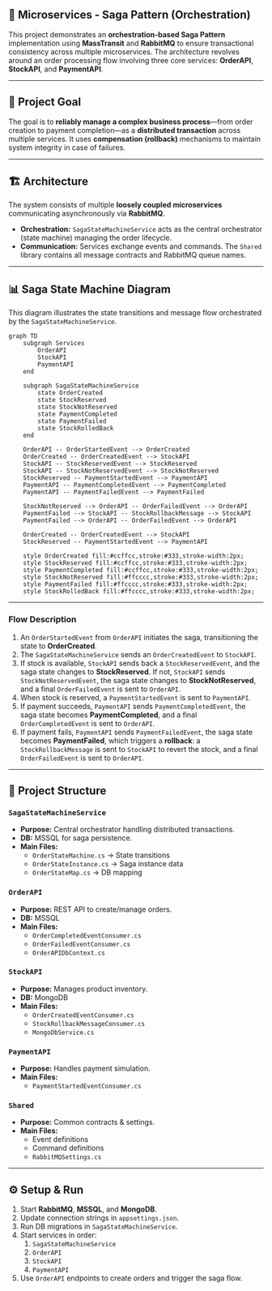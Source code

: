 ## 🚀 Microservices - Saga Pattern (Orchestration)

This project demonstrates an **orchestration-based Saga Pattern** implementation using **MassTransit** and **RabbitMQ** to ensure transactional consistency across multiple microservices. The architecture revolves around an order processing flow involving three core services: **OrderAPI**, **StockAPI**, and **PaymentAPI**.

-----

## 🎯 Project Goal

The goal is to **reliably manage a complex business process**—from order creation to payment completion—as a **distributed transaction** across multiple services. It uses **compensation (rollback)** mechanisms to maintain system integrity in case of failures.

-----

## 🏗️ Architecture

The system consists of multiple **loosely coupled microservices** communicating asynchronously via **RabbitMQ**.

  * **Orchestration:** `SagaStateMachineService` acts as the central orchestrator (state machine) managing the order lifecycle.
  * **Communication:** Services exchange events and commands. The `Shared` library contains all message contracts and RabbitMQ queue names.

-----

## 📊 Saga State Machine Diagram

This diagram illustrates the state transitions and message flow orchestrated by the `SagaStateMachineService`.

```mermaid
graph TD
    subgraph Services
        OrderAPI
        StockAPI
        PaymentAPI
    end

    subgraph SagaStateMachineService
        state OrderCreated
        state StockReserved
        state StockNotReserved
        state PaymentCompleted
        state PaymentFailed
        state StockRolledBack
    end

    OrderAPI -- OrderStartedEvent --> OrderCreated
    OrderCreated -- OrderCreatedEvent --> StockAPI
    StockAPI -- StockReservedEvent --> StockReserved
    StockAPI -- StockNotReservedEvent --> StockNotReserved
    StockReserved -- PaymentStartedEvent --> PaymentAPI
    PaymentAPI -- PaymentCompletedEvent --> PaymentCompleted
    PaymentAPI -- PaymentFailedEvent --> PaymentFailed

    StockNotReserved --> OrderAPI -- OrderFailedEvent --> OrderAPI
    PaymentFailed --> StockAPI -- StockRollbackMessage --> StockAPI
    PaymentFailed --> OrderAPI -- OrderFailedEvent --> OrderAPI

    OrderCreated -- OrderCreatedEvent --> StockAPI
    StockReserved -- PaymentStartedEvent --> PaymentAPI

    style OrderCreated fill:#ccffcc,stroke:#333,stroke-width:2px;
    style StockReserved fill:#ccffcc,stroke:#333,stroke-width:2px;
    style PaymentCompleted fill:#ccffcc,stroke:#333,stroke-width:2px;
    style StockNotReserved fill:#ffcccc,stroke:#333,stroke-width:2px;
    style PaymentFailed fill:#ffcccc,stroke:#333,stroke-width:2px;
    style StockRolledBack fill:#ffcccc,stroke:#333,stroke-width:2px;
```

-----

### Flow Description

1.  An `OrderStartedEvent` from `OrderAPI` initiates the saga, transitioning the state to **OrderCreated**.
2.  The `SagaStateMachineService` sends an `OrderCreatedEvent` to `StockAPI`.
3.  If stock is available, `StockAPI` sends back a `StockReservedEvent`, and the saga state changes to **StockReserved**. If not, `StockAPI` sends `StockNotReservedEvent`, the saga state changes to **StockNotReserved**, and a final `OrderFailedEvent` is sent to `OrderAPI`.
4.  When stock is reserved, a `PaymentStartedEvent` is sent to `PaymentAPI`.
5.  If payment succeeds, `PaymentAPI` sends `PaymentCompletedEvent`, the saga state becomes **PaymentCompleted**, and a final `OrderCompletedEvent` is sent to `OrderAPI`.
6.  If payment fails, `PaymentAPI` sends `PaymentFailedEvent`, the saga state becomes **PaymentFailed**, which triggers a **rollback**: a `StockRollbackMessage` is sent to `StockAPI` to revert the stock, and a final `OrderFailedEvent` is sent to `OrderAPI`.

-----

## 📂 Project Structure

### **`SagaStateMachineService`**

  * **Purpose:** Central orchestrator handling distributed transactions.
  * **DB:** MSSQL for saga persistence.
  * **Main Files:**
      * `OrderStateMachine.cs` → State transitions
      * `OrderStateInstance.cs` → Saga instance data
      * `OrderStateMap.cs` → DB mapping

### **`OrderAPI`**

  * **Purpose:** REST API to create/manage orders.
  * **DB:** MSSQL
  * **Main Files:**
      * `OrderCompletedEventConsumer.cs`
      * `OrderFailedEventConsumer.cs`
      * `OrderAPIDbContext.cs`

### **`StockAPI`**

  * **Purpose:** Manages product inventory.
  * **DB:** MongoDB
  * **Main Files:**
      * `OrderCreatedEventConsumer.cs`
      * `StockRollbackMessageConsumer.cs`
      * `MongoDbService.cs`

### **`PaymentAPI`**

  * **Purpose:** Handles payment simulation.
  * **Main Files:**
      * `PaymentStartedEventConsumer.cs`

### **`Shared`**

  * **Purpose:** Common contracts & settings.
  * **Main Files:**
      * Event definitions
      * Command definitions
      * `RabbitMQSettings.cs`

-----

## ⚙️ Setup & Run

1.  Start **RabbitMQ**, **MSSQL**, and **MongoDB**.
2.  Update connection strings in `appsettings.json`.
3.  Run DB migrations in `SagaStateMachineService`.
4.  Start services in order:
    1.  `SagaStateMachineService`
    2.  `OrderAPI`
    3.  `StockAPI`
    4.  `PaymentAPI`
5.  Use `OrderAPI` endpoints to create orders and trigger the saga flow.
